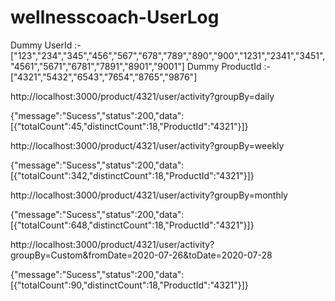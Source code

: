 # wellnesscoach-UserLog


Dummy UserId :- ["123","234","345","456","567","678","789","890","900","1231","2341","3451","4561","5671","6781","7891","8901","9001"]
Dummy ProductId :- ["4321","5432","6543","7654","8765","9876"]

http://localhost:3000/product/4321/user/activity?groupBy=daily

{"message":"Sucess","status":200,"data":[{"totalCount":45,"distinctCount":18,"ProductId":"4321"}]}

http://localhost:3000/product/4321/user/activity?groupBy=weekly

{"message":"Sucess","status":200,"data":[{"totalCount":342,"distinctCount":18,"ProductId":"4321"}]}

http://localhost:3000/product/4321/user/activity?groupBy=monthly

{"message":"Sucess","status":200,"data":[{"totalCount":648,"distinctCount":18,"ProductId":"4321"}]}

http://localhost:3000/product/4321/user/activity?groupBy=Custom&fromDate=2020-07-26&toDate=2020-07-28

{"message":"Sucess","status":200,"data":[{"totalCount":90,"distinctCount":18,"ProductId":"4321"}]}